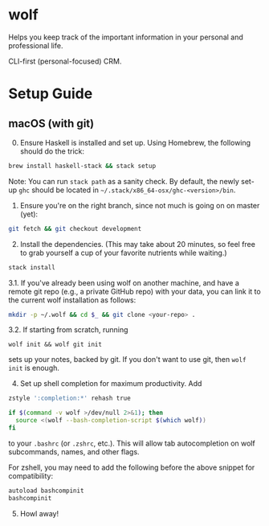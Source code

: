 # wolf
Helps you keep track of the important information in your personal and professional life.

CLI-first (personal-focused) CRM.

# Setup Guide

## macOS (with git)

0. Ensure Haskell is installed and set up. Using Homebrew, the following should do the trick:

```bash
brew install haskell-stack && stack setup
```

Note: You can run `stack path` as a sanity check.
By default, the newly set-up `ghc` should be located in `~/.stack/x86_64-osx/ghc-<version>/bin`.

1. Ensure you're on the right branch, since not much is going on on master (yet):

```bash
git fetch && git checkout development
```

2. Install the dependencies.
(This may take about 20 minutes, so feel free to grab yourself a cup of your favorite nutrients while waiting.)


```bash
stack install
```

3.1. If you've already been using wolf on another machine, and have a remote git repo (e.g., a private GitHub repo)
with your data, you can link it to the current wolf installation as follows:

```bash
mkdir -p ~/.wolf && cd $_ && git clone <your-repo> .
```

3.2. If starting from scratch, running
```
wolf init && wolf git init
```
sets up your notes, backed by git. If you don't want to use git, then `wolf init` is enough.

4. Set up shell completion for maximum productivity. Add
```bash
zstyle ':completion:*' rehash true

if $(command -v wolf >/dev/null 2>&1); then
  source <(wolf --bash-completion-script $(which wolf))
fi
```
to your `.bashrc` (or `.zshrc`, etc.). This will allow tab autocompletion on wolf subcommands, names, and other flags. 

For zshell, you may need to add the following before the above snippet for compatibility:
```bash
autoload bashcompinit
bashcompinit
```

5. Howl away!
